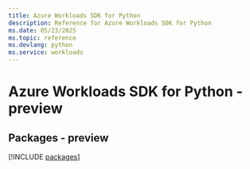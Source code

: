 ```yaml
---
title: Azure Workloads SDK for Python
description: Reference for Azure Workloads SDK for Python
ms.date: 05/23/2025
ms.topic: reference
ms.devlang: python
ms.service: workloads
---
```

# Azure Workloads SDK for Python - preview
## Packages - preview
[!INCLUDE [packages](workloads-index.md)]